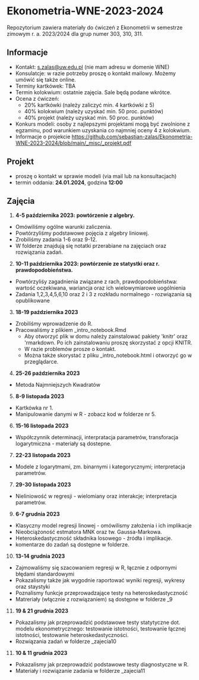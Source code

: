 # Ekonometria-WNE-2023-2024
Repozytorium zawiera materiały do ćwiczeń z Ekonometrii w semestrze zimowym r. a. 2023/2024 dla grup numer 303, 310, 311.

## Informacje
- Kontakt: s.zalas@uw.edu.pl (nie mam adresu w domenie WNE)
- Konsulatcje: w razie potrzeby proszę o kontakt mailowy. Możemy umówić się także online.
- Terminy kartkówek: TBA
- Termin kolokwium: ostatnie zajęcia. Sale będą podane wkrótce.
- Ocena z ćwiczeń:
  - 20% kartkówki (należy zaliczyć min. 4 kartkówki z 5)
  - 40% kolokwium (należy uzyskać min. 50 proc. punktów)
  - 40% projekt (należy uzyskać min. 50 proc. punktów)
- Konkurs modeli: osoby z najlepszymi projektami mogą być zwolnione z egzaminu, pod warunkiem uzyskania co najmniej oceny 4 z kolokwium.
- Informacje o projekcie https://github.com/sebastian-zalas/Ekonometria-WNE-2023-2024/blob/main/_misc/_projekt.pdf

## Projekt
- proszę o kontakt w sprawie modeli (via mail lub na konsultacjach)
- termin oddania: **24.01.2024**, godzina **12:00**

## Zajęcia
1. **4-5 października 2023: powtórzenie z algebry.**
  - Omówiliśmy ogólne warunki zaliczenia.
  - Powtórzyliśmy podstawowe pojęcia z algebry liniowej.
  - Zrobiliśmy zadania 1-6 oraz 9-12.
  - W folderze znajdują się notatki przerabiane na zajęciach oraz rozwiązania zadań.

2. **10-11 października 2023: powtórzenie ze statystki oraz r. prawdopodobieństwa.**
  - Powtórzyliśy zagadnienia związane z rach, prawdopodobieństwa: wartość oczekiwana, wariancja  oraz ich wielowymiarowe uogólnienia
  - Zadania 1,2,3,4,5,6,10 oraz 2 i 3 z rozkładu normalnego - rozwiązania są opublikowane

3. **18-19 października 2023**
  - Zrobiliśmy wprowadzenie do R.
  - Pracowaliśmy z plikiem _intro_notebook.Rmd
    - Aby otworzyć plik w domu należy zainstalować pakiety 'knitr' oraz 'rmarkdown. Po ich zainstalowaniu proszę skorzystać z opcji KNITR.
    - W razie problemów prosze o kontakt.
    - Można także skorystać z pliku _intro_notebook.html i otworzyć go w przeglądarce.

4. **25-26 października 2023**
  - Metoda Najmniejszych Kwadratów

5. **8-9 listopada 2023**
  - Kartkówka nr 1.
  - Manipulowanie danymi w R - zobacz kod w folderze nr 5.

6. **15-16 listopada 2023**
  - Współczynnik determinacji, interpratacja parametrów, transforacja logarytmiczna - materiały są dostepne.

7. **22-23 listopada 2023**
  - Modele z logarytmami, zm. binarnymi i kategorycznymi; interpretacja parametrów.

7. **29-30 listopada 2023**
  - Nieliniowość w regresji - wielomiany oraz interakcje; interpretacja parametrów.

9. **6-7 grudnia 2023**
  - Klasyczny model regresji linowej - omówilismy założenia i ich implikacje
  - Nieobciążoność estmatora MNK oraz tw. Gaussa-Markowa.
  - Heteroskedastyczność składnika losowego - źródła i implikacje.
  - komentarze do zadań są dostępne w folderze.

10. **13-14 grudnia 2023**
  - Zajmowaliśmy się szacowaniem regresji w R, łącznie z odpornymi błędami standardowymi
  - Pokazalismy także jak wygodnie raportować wyniki regresji, wykresy oraz staystyki
  - Poznalismy funkcje przeprowadzające testy na heteroskedastyczność  
  - Matreriały (włącznie z rozwiązaniem) są dostępne w folderze _9

11. **19 & 21 grudnia 2023**
  - Pokazalismy jak przeprowadzić podstawowe testy statytyczne dot. modelu ekonometrycznego: testowanie istotności, testowanie łącznej istotności, testowanie heteroskedastyczności.
  - Rozwiązania zadań w folderze _zajecia10

11. **10 & 11 grudnia 2023**
  - Pokazalismy jak przeprowadzić podstawowe testy diagnostyczne w R.
  - Materiały i rozwiązanie zadania w folderze _zajecia11

  
